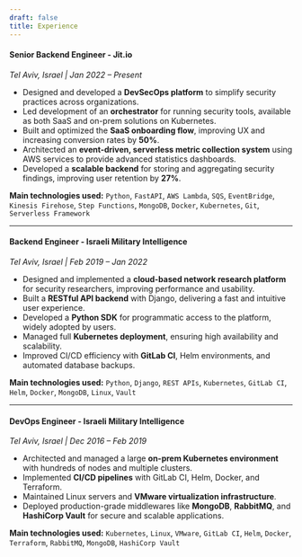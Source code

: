 ```yaml
---
draft: false
title: Experience
---
```


#### Senior Backend Engineer - Jit.io  
*Tel Aviv, Israel | Jan 2022 – Present*

- Designed and developed a **DevSecOps platform** to simplify security practices across organizations.  
- Led development of an **orchestrator** for running security tools, available as both SaaS and on-prem solutions on Kubernetes.  
- Built and optimized the **SaaS onboarding flow**, improving UX and increasing conversion rates by **50%**.  
- Architected an **event-driven, serverless metric collection system** using AWS services to provide advanced statistics dashboards.  
- Developed a **scalable backend** for storing and aggregating security findings, improving user retention by **27%**.

**Main technologies used:** `Python`, `FastAPI`, `AWS Lambda`, `SQS`, `EventBridge`, `Kinesis Firehose`, `Step Functions`, `MongoDB`, `Docker`, `Kubernetes`, `Git`, `Serverless Framework`

---

#### Backend Engineer - Israeli Military Intelligence  
*Tel Aviv, Israel | Feb 2019 – Jan 2022*

- Designed and implemented a **cloud-based network research platform** for security researchers, improving performance and usability.  
- Built a **RESTful API backend** with Django, delivering a fast and intuitive user experience.  
- Developed a **Python SDK** for programmatic access to the platform, widely adopted by users.  
- Managed full **Kubernetes deployment**, ensuring high availability and scalability.  
- Improved CI/CD efficiency with **GitLab CI**, Helm environments, and automated database backups.

**Main technologies used:** `Python`, `Django`, `REST APIs`, `Kubernetes`, `GitLab CI`, `Helm`, `Docker`, `MongoDB`, `Linux`, `Vault`

---

#### DevOps Engineer - Israeli Military Intelligence  
*Tel Aviv, Israel | Dec 2016 – Feb 2019*

- Architected and managed a large **on-prem Kubernetes environment** with hundreds of nodes and multiple clusters.  
- Implemented **CI/CD pipelines** with GitLab CI, Helm, Docker, and Terraform.  
- Maintained Linux servers and **VMware virtualization infrastructure**.  
- Deployed production-grade middlewares like **MongoDB**, **RabbitMQ**, and **HashiCorp Vault** for secure and scalable applications.

**Main technologies used:** `Kubernetes`, `Linux`, `VMware`, `GitLab CI`, `Helm`, `Docker`, `Terraform`, `RabbitMQ`, `MongoDB`, `HashiCorp Vault`
